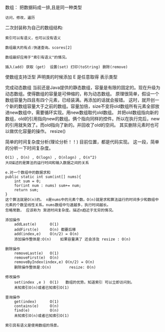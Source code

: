 数组：
    把数据码成一排,且是同一种类型

    访问，修改，遍历

二次封装称为自己的数组结构:

    索引可以有语义，也可以没有语义

    数组最大的有点:快速查询。scores[2]

    数组最好应用于"索引有语义"的情况。

    插入(add) 获取（get） 设置(set) 打印(toString) 删除(remove)

使数组支持泛型
    声明类的时候添加<E> E 是任意取得 表示类型

完成动态数组
    当前还是Java提供的静态数组，容量是有限的固定的。现在升级为动态数组。使得数组的容量是可伸缩的，称为动态数组。
    原理很简单，假设一个数组容量为四且有四个元素，已经装满。再添加的话就会报错。
    这时，就开创一个新的数组容量大于之前的数组。容量加倍，size不变将old数组所有元素全部放进new数组中，需要循环实现。用new数组取代old数组。
    并把old数组指向新的数组，old的引用指向new的数组。俩个指向同样的控件。所以在执行完后，new的引用就失效了。而old指向了新的。并回收了old的空间。
    其实删除元素时也可以做优化容量的操作。
    resize()


简单的时间复杂度分析(理论分析！！)
    目前位置，都是代码实现。
    这一段，简单的分析一下时间复杂度。

    O(1) , O(n) , O(logn) , O(nlogn) , O(n^2)
    大O描述的是算法的运行时间和输入数据之间的关系

    e.对一个数组中的数据求和
    public static int sum(int[] nums){
        int sum = 0;
        for(int num : nums) sum+= num;
        return sum;
    }
    这个算法就是O(n)的。 n是nums中的元素个数。O(n)就是求和算法运行的时间多少和数组中元素的个数呈线性关系。nums数组中匀速越多，执行时间越长。
    忽略常数， 应该称为 渐进时间复杂度。描述n趋近于无穷的情况。

    添加操作
        addLast(e)      O(1)
        addFirst(e)     O(n) 都要后移
        add(index,e)    O(n/2) = O(n)
        添加操作整体是:O(n)    如果容量满了 还会涉及 resize : O(n)

    删除操作
        removeLast(e)   O(1)
        removeFirst(e)  O(n)
        removeByIndex(index,e) O(n/2) = O(n)
        删除操作整体是:O(n)        resize: O(n)

    修改操作
        set(index ,e )  O(1)   数组的优势。知道索引 可以立即访问到。
        未知索引O(n)或者已知索引O(1)

    查询操作
        get(index)      O(1)
        contains(e)     O(n)
        find(e)         O(n)
        未知索引O(n)或者已知索引O(1)

    索引具有语义是使用数组的场景。



